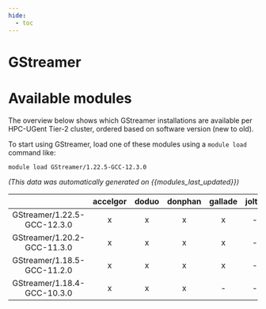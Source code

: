 ```yaml
---
hide:
  - toc
---
```


GStreamer
=========

# Available modules


The overview below shows which GStreamer installations are available per HPC-UGent Tier-2 cluster, ordered based on software version (new to old).

To start using GStreamer, load one of these modules using a `module load` command like:

```shell
module load GStreamer/1.22.5-GCC-12.3.0
```

*(This data was automatically generated on {{modules_last_updated}})*  

| |accelgor|doduo|donphan|gallade|joltik|shinx|skitty|
| :---: | :---: | :---: | :---: | :---: | :---: | :---: | :---: |
|GStreamer/1.22.5-GCC-12.3.0|x|x|x|x|-|x|x|
|GStreamer/1.20.2-GCC-11.3.0|x|x|x|x|-|-|-|
|GStreamer/1.18.5-GCC-11.2.0|x|x|x|x|-|-|-|
|GStreamer/1.18.4-GCC-10.3.0|x|x|x|-|-|-|-|
